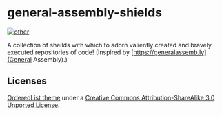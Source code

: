 # general-assembly-shields
[![other](http://ga.bling.phillbaker.com/images/shield_imagined_ga_other.png)](https://generalassemb.ly/)

A collection of sheilds with which to adorn valiently created and bravely
executed repositories of code! (Inspired by [https://generalassemb.ly](General Assembly).)

## Licenses

[OrderedList theme](http://orderedlist.github.com/minimal/) under a [Creative Commons Attribution-ShareAlike 3.0 Unported License](http://creativecommons.org/licenses/by-sa/3.0/).
